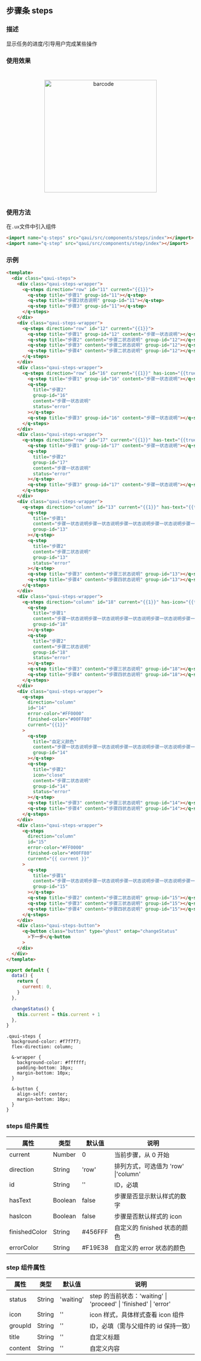 ## 步骤条 steps

### 描述

显示任务的进度/引导用户完成某些操作

### 使用效果

<div style="text-align: center;margin: 40px;"><img src="./assets/steps.jpg" alt="barcode" style="width:300px" /></div>

### 使用方法

在`.ux`文件中引入组件

```html
<import name="q-steps" src="qaui/src/components/steps/index"></import>
<import name="q-step" src="qaui/src/components/step/index"></import>
```

### 示例

```html
<template>
  <div class="qaui-steps">
    <div class="qaui-steps-wrapper">
      <q-steps direction="row" id="11" current="{{1}}">
        <q-step title="步骤1" group-id="11"></q-step>
        <q-step title="步骤2状态说明" group-id="11"></q-step>
        <q-step title="步骤3" group-id="11"></q-step>
      </q-steps>
    </div>
    <div class="qaui-steps-wrapper">
      <q-steps direction="row" id="12" current="{{1}}">
        <q-step title="步骤1" group-id="12" content="步骤一状态说明"></q-step>
        <q-step title="步骤2" content="步骤二状态说明" group-id="12"></q-step>
        <q-step title="步骤3" content="步骤二状态说明" group-id="12"></q-step>
        <q-step title="步骤4" content="步骤二状态说明" group-id="12"></q-step>
      </q-steps>
    </div>
    <div class="qaui-steps-wrapper">
      <q-steps direction="row" id="16" current="{{1}}" has-icon="{{true}}">
        <q-step title="步骤1" group-id="16" content="步骤一状态说明"></q-step>
        <q-step
          title="步骤2"
          group-id="16"
          content="步骤一状态说明"
          status="error"
        ></q-step>
        <q-step title="步骤3" group-id="16" content="步骤一状态说明"></q-step>
      </q-steps>
    </div>
    <div class="qaui-steps-wrapper">
      <q-steps direction="row" id="17" current="{{1}}" has-text="{{true}}">
        <q-step title="步骤1" group-id="17" content="步骤一状态说明"></q-step>
        <q-step
          title="步骤2"
          group-id="17"
          content="步骤一状态说明"
          status="error"
        ></q-step>
        <q-step title="步骤3" group-id="17" content="步骤一状态说明"></q-step>
      </q-steps>
    </div>
    <div class="qaui-steps-wrapper">
      <q-steps direction="column" id="13" current="{{1}}" has-text="{{true}}">
        <q-step
          title="步骤1"
          content="步骤一状态说明步骤一状态说明步骤一状态说明步骤一状态说明步骤一状态说明步骤一状态说明步骤一状态说明步骤一状态说明步骤一状态说明步骤一状态说明步骤一状态说明步骤一状态说明步骤一状态说明步骤一状态说明步骤一状态说明"
          group-id="13"
        ></q-step>
        <q-step
          title="步骤2"
          content="步骤二状态说明"
          group-id="13"
          status="error"
        ></q-step>
        <q-step title="步骤3" content="步骤三状态说明" group-id="13"></q-step>
        <q-step title="步骤4" content="步骤四状态说明" group-id="13"></q-step>
      </q-steps>
    </div>
    <div class="qaui-steps-wrapper">
      <q-steps direction="column" id="18" current="{{1}}" has-icon="{{true}}">
        <q-step
          title="步骤1"
          content="步骤一状态说明步骤一状态说明步骤一状态说明步骤一状态说明步骤一状态说明步骤一状态说明步骤一状态说明步骤一状态说明步骤一状态说明步骤一状态说明步骤一状态说明步骤一状态说明步骤一状态说明步骤一状态说明步骤一状态说明"
          group-id="18"
        ></q-step>
        <q-step
          title="步骤2"
          content="步骤二状态说明"
          group-id="18"
          status="error"
        ></q-step>
        <q-step title="步骤3" content="步骤三状态说明" group-id="18"></q-step>
        <q-step title="步骤4" content="步骤四状态说明" group-id="18"></q-step>
      </q-steps>
    </div>
    <div class="qaui-steps-wrapper">
      <q-steps
        direction="column"
        id="14"
        error-color="#FF0000"
        finished-color="#00FF80"
        current="{{1}}"
      >
        <q-step
          title="自定义颜色"
          content="步骤一状态说明步骤一状态说明步骤一状态说明步骤一状态说明步骤一状态说明步骤一状态说明步骤一状态说明步骤一状态说明步骤一状态说明步骤一状态说明步骤一状态说明步骤一状态说明步骤一状态说明步骤一状态说明步骤一状态说明"
          group-id="14"
        ></q-step>
        <q-step
          title="步骤2"
          icon="close"
          content="步骤二状态说明"
          group-id="14"
          status="error"
        ></q-step>
        <q-step title="步骤3" content="步骤三状态说明" group-id="14"></q-step>
        <q-step title="步骤4" content="步骤四状态说明" group-id="14"></q-step>
      </q-steps>
    </div>
    <div class="qaui-steps-wrapper">
      <q-steps
        direction="column"
        id="15"
        error-color="#FF0000"
        finished-color="#00FF80"
        current="{{ current }}"
      >
        <q-step
          title="步骤1"
          content="步骤一状态说明步骤一状态说明步骤一状态说明步骤一状态说明步骤一状态说明步骤一状态说明步骤一状态说明步骤一状态说明步骤一状态说明步骤一状态说明步骤一状态说明步骤一状态说明步骤一状态说明步骤一状态说明步骤一状态说明"
          group-id="15"
        ></q-step>
        <q-step title="步骤2" content="步骤二状态说明" group-id="15"></q-step>
        <q-step title="步骤3" content="步骤三状态说明" group-id="15"></q-step>
        <q-step title="步骤4" content="步骤四状态说明" group-id="15"></q-step>
      </q-steps>
    </div>
    <div class="qaui-steps-button">
      <q-button class="button" type="ghost" ontap="changeStatus"
        >下一步</q-button
      >
    </div>
  </div>
</template>
```

```js
export default {
  data() {
    return {
      current: 0,
    }
  },

  changeStatus() {
    this.current = this.current + 1
  },
}
```

```less
.qaui-steps {
  background-color: #f7f7f7;
  flex-direction: column;

  &-wrapper {
    background-color: #ffffff;
    padding-bottom: 10px;
    margin-bottom: 10px;
  }

  &-button {
    align-self: center;
    margin-bottom: 10px;
  }
}
```

### steps 组件属性

| 属性          | 类型    | 默认值   | 说明                                |
| ------------- | ------- | -------- | ----------------------------------- |
| current       | Number  | 0        | 当前步骤，从 0 开始                 |
| direction     | String  | 'row'    | 排列方式，可选值为 'row' \|'column' |
| id            | String  | ''       | ID，必填                            |
| hasText       | Boolean | false    | 步骤是否显示默认样式的数字          |
| hasIcon       | Boolean | false    | 步骤是否默认样式的 icon             |
| finishedColor | String  | \#456FFF | 自定义的 finished 状态的颜色        |
| errorColor    | String  | \#F19E38 | 自定义的 error 状态的颜色           |

### step 组件属性

| 属性    | 类型   | 默认值    | 说明                                                             |
| ------- | ------ | --------- | ---------------------------------------------------------------- |
| status  | String | 'waiting' | step 的当前状态：'waiting' \| 'proceed' \| 'finished' \| 'error' |
| icon    | String | ''        | icon 样式，具体样式查看 icon 组件                                |
| groupId | String | ''        | ID，必填（需与父组件的 id 保持一致）                             |
| title   | String | ''        | 自定义标题                                                       |
| content | String | ''        | 自定义内容                                                       |
